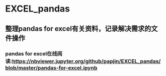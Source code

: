 # EXCEL_pandas
## 整理pandas for excel有关资料，记录解决需求的文件操作
### pandas for excel在线阅读:<a>https://nbviewer.jupyter.org/github/papjin/EXCEL_pandas/blob/master/pandas-for-excel.ipynb</a>
